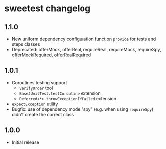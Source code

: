# sweetest changelog

## 1.1.0

* New uniform dependency configuration function `provide` for tests and steps classes
* Deprecated: offerMock, offerReal, requireReal, requireMock, requireSpy, offerMockRequired, offerRealRequired

## 1.0.1

* Coroutines testing support
  * `verifyOrder` tool
  * `BaseJUnitTest.testCoroutine` extension
  * `Deferred<*>.throwExceptionIfFailed` extension
* `expectException` utility
* Bugfix: use of dependency mode "spy" (e.g. when using `requireSpy`) didn't create the correct class

## 1.0.0

* Initial release